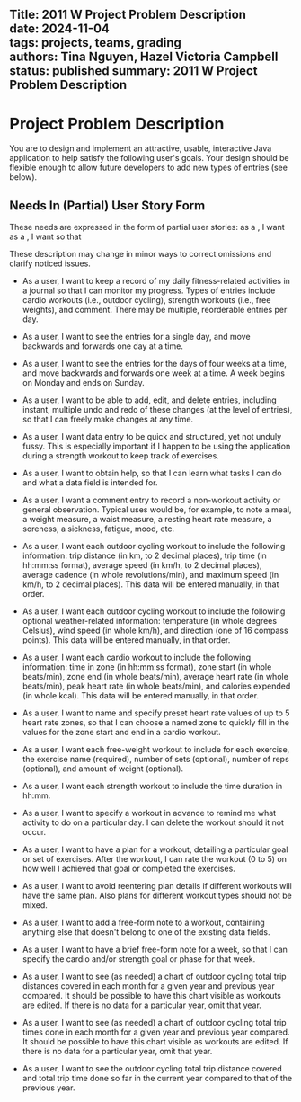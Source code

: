 Title: 2011 W Project Problem Description               
date: 2024-11-04    
tags: projects, teams, grading  
authors: Tina Nguyen, Hazel Victoria Campbell  
status: published
summary: 2011 W Project Problem Description              
----

# Project Problem Description
You are to design and implement an attractive, usable, interactive Java application to help satisfy the following user's goals. Your design should be flexible enough to allow future developers to add new types of entries (see below).

## Needs In (Partial) User Story Form
These needs are expressed in the form of partial user stories:
as a <role>, I want <goal>
as a <role>, I want <goal> so that <reason>

These description may change in minor ways to correct omissions and clarify noticed issues.


- As a user, I want to keep a record of my daily fitness-related activities in a journal so that I can monitor my progress. Types of entries include cardio workouts (i.e., outdoor cycling), strength workouts (i.e., free weights), and comment. There may be multiple, reorderable entries per day.


- As a user, I want to see the entries for a single day, and move backwards and forwards one day at a time.


- As a user, I want to see the entries for the days of four weeks at a time, and move backwards and forwards one week at a time. A week begins on Monday and ends on Sunday.


- As a user, I want to be able to add, edit, and delete entries, including instant, multiple undo and redo of these changes (at the level of entries), so that I can freely make changes at any time.


- As a user, I want data entry to be quick and structured, yet not unduly fussy. This is especially important if I happen to be using the application during a strength workout to keep track of exercises.


- As a user, I want to obtain help, so that I can learn what tasks I can do and what a data field is intended for.


- As a user, I want a comment entry to record a non-workout activity or general observation. Typical uses would be, for example, to note a meal, a weight measure, a waist measure, a resting heart rate measure, a soreness, a sickness, fatigue, mood, etc.


- As a user, I want each outdoor cycling workout to include the following information: trip distance (in km, to 2 decimal places), trip time (in hh:mm:ss format), average speed (in km/h, to 2 decimal places), average cadence (in whole revolutions/min), and maximum speed (in km/h, to 2 decimal places). This data will be entered manually, in that order.


- As a user, I want each outdoor cycling workout to include the following optional weather-related information: temperature (in whole degrees Celsius), wind speed (in whole km/h), and direction (one of 16 compass points). This data will be entered manually, in that order.


- As a user, I want each cardio workout to include the following information: time in zone (in hh:mm:ss format), zone start (in whole beats/min), zone end (in whole beats/min), average heart rate (in whole beats/min), peak heart rate (in whole beats/min), and calories expended (in whole kcal). This data will be entered manually, in that order.


- As a user, I want to name and specify preset heart rate values of up to 5 heart rate zones, so that I can choose a named zone to quickly fill in the values for the zone start and end in a cardio workout.


- As a user, I want each free-weight workout to include for each exercise, the exercise name (required), number of sets (optional), number of reps (optional), and amount of weight (optional).


- As a user, I want each strength workout to include the time duration in hh:mm.


- As a user, I want to specify a workout in advance to remind me what activity to do on a particular day. I can delete the workout should it not occur.


- As a user, I want to have a plan for a workout, detailing a particular goal or set of exercises. After the workout, I can rate the workout (0 to 5) on how well I achieved that goal or completed the exercises.


- As a user, I want to avoid reentering plan details if different workouts will have the same plan. Also plans for different workout types should not be mixed.


- As a user, I want to add a free-form note to a workout, containing anything else that doesn't belong to one of the existing data fields.


- As a user, I want to have a brief free-form note for a week, so that I can specify the cardio and/or strength goal or phase for that week.


- As a user, I want to see (as needed) a chart of outdoor cycling total trip distances covered in each month for a given year and previous year compared. It should be possible to have this chart visible as workouts are edited. If there is no data for a particular year, omit that year.


- As a user, I want to see (as needed) a chart of outdoor cycling total trip times done in each month for a given year and previous year compared. It should be possible to have this chart visible as workouts are edited. If there is no data for a particular year, omit that year.


- As a user, I want to see the outdoor cycling total trip distance covered and total trip time done so far in the current year compared to that of the previous year.